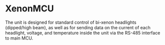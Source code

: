 # XenonMCU
The unit is designed for standard control of bi-xenon headlights (dipped/high beam), as well as for sending data on the current of each headlight, voltage, and temperature inside the unit via the RS-485 interface to main MCU.
